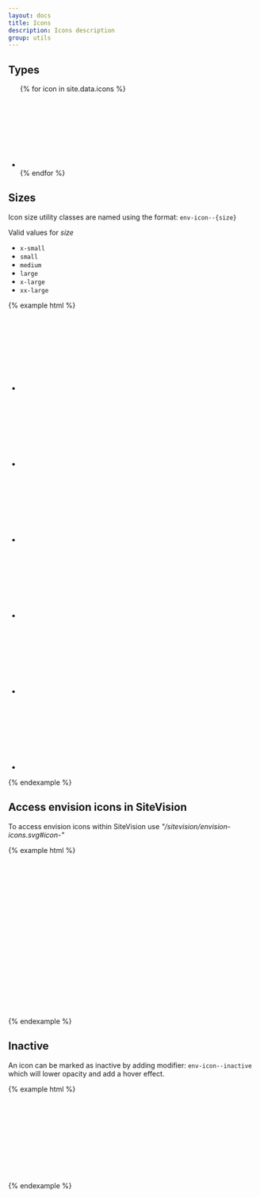 ```yaml
---
layout: docs
title: Icons
description: Icons description
group: utils
---
```


## Types ##

<div class="icons-demo">
   <ul class="env-list env-list--horizontal--fixed env-list--horizontal--fixed--6">
      {% for icon in site.data.icons %}
      <li class="env-list__item" title="env{{ icon.className }}">
         <svg class="env-icon">
            <use xlink:href="{{ site.baseurl }}/assets/envision/envision-icons.svg#{{ icon.className }}"></use>
         </svg>
      </li>
      {% endfor %}
   </ul>
</div>

## Sizes ##

Icon size utility classes are named using the format: `env-icon--{size}`

Valid values for _size_
* `x-small`
* `small`
* `medium`
* `large`
* `x-large`
* `xx-large`

{% example html %}

<div class="icons-demo">
   <ul class="env-list env-list--horizontal">
      <li class="env-list__item">
         <svg class="env-icon env-icon--x-small">
            <use xlink:href="{{ site.baseurl }}/assets/envision/envision-icons.svg#icon-user"></use>
         </svg>
      </li>
      <li class="env-list__item">
         <svg class="env-icon env-icon--small">
            <use xlink:href="{{ site.baseurl }}/assets/envision/envision-icons.svg#icon-user"></use>
         </svg>
      </li>
      <li class="env-list__item">
         <svg class="env-icon env-icon--medium">
            <use xlink:href="{{ site.baseurl }}/assets/envision/envision-icons.svg#icon-user"></use>
         </svg>
      </li>
      <li class="env-list__item">
         <svg class="env-icon env-icon--large">
            <use xlink:href="{{ site.baseurl }}/assets/envision/envision-icons.svg#icon-user"></use>
         </svg>
      </li>
      <li class="env-list__item">
         <svg class="env-icon env-icon--x-large">
            <use xlink:href="{{ site.baseurl }}/assets/envision/envision-icons.svg#icon-user"></use>
         </svg>
      </li>
      <li class="env-list__item">
         <svg class="env-icon env-icon--xx-large">
            <use xlink:href="{{ site.baseurl }}/assets/envision/envision-icons.svg#icon-user"></use>
         </svg>
      </li>
   </ul>
</div>

{% endexample %}

## Access envision icons in SiteVision ##
<p>To access envision icons within SiteVision use <i>"/sitevision/envision-icons.svg#icon-"</i></p>

{% example html %}

<svg class="env-icon">
   <use xlink:href="/sitevision/envision-icons.svg#icon-user"></use>
</svg>

<svg class="env-icon">
   <use xlink:href="/sitevision/envision-icons.svg#icon-user-fill"></use>
</svg>

{% endexample %}

## Inactive ##

An icon can be marked as inactive by adding modifier: `env-icon--inactive` which will lower opacity and add a hover effect.

{% example html %}

<div class="env-d--flex env-justify-content--center">
   <svg class="env-icon env-icon--xx-large env-icon--inactive">
      <use xlink:href="{{ site.baseurl }}/assets/envision/envision-icons.svg#icon-user"></use>
   </svg>
</div>

{% endexample %}
